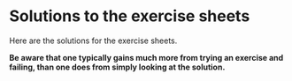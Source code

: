 <!-- GitHub README.md -->
# Solutions to the exercise sheets

Here are the solutions for the exercise sheets. 

**Be aware that one typically gains much more from trying an exercise and failing, than one does from simply looking at the solution.**
